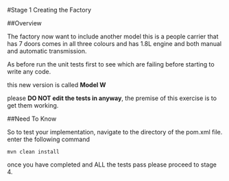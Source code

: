 
#Stage 1 Creating the Factory

##Overview

The factory now want to include another model this is a people carrier that has 7 doors 
comes in all three colours and has 1.8L engine and both manual and automatic transmission.

As before run the unit tests first to see which are failing before starting to write
any code.

this new version is called **Model W**

please **DO NOT edit the tests in anyway**, the premise of this exercise is to get them working.
 
##Need To Know

So to test your implementation, navigate to the directory of the pom.xml file.
enter the following command

```
mvn clean install
```

once you have completed and ALL the tests pass please proceed to stage 4.